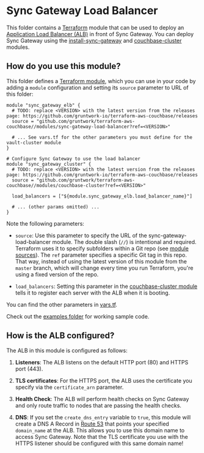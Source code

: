 # Sync Gateway Load Balancer

This folder contains a [Terraform](https://www.terraform.io/) module that can be used to deploy an [Application Load 
Balancer (ALB)](https://docs.aws.amazon.com/elasticloadbalancing/latest/application/introduction.html) in front of Sync
Gateway. You can deploy Sync Gateway using the 
[install-sync-gateway](https://github.com/gruntwork/terraform-aws-couchbase/tree/master/modules/install-sync-gateway) and 
[couchbase-cluster](https://github.com/gruntwork/terraform-aws-couchbase/tree/master/modules/couchbase-cluster) modules. 



## How do you use this module?

This folder defines a [Terraform module](https://www.terraform.io/docs/modules/usage.html), which you can use in your
code by adding a `module` configuration and setting its `source` parameter to URL of this folder:

```hcl
module "sync_gateway_elb" {
  # TODO: replace <VERSION> with the latest version from the releases page: https://github.com/gruntwork-io/terraform-aws-couchbase/releases
  source = "github.com/gruntwork/terraform-aws-couchbase//modules/sync-gateway-load-balancer?ref=<VERSION>"
  
  # ... See vars.tf for the other parameters you must define for the vault-cluster module
}

# Configure Sync Gateway to use the load balancer
module "sync_gateway_cluster" {
  # TODO: replace <VERSION> with the latest version from the releases page: https://github.com/gruntwork-io/terraform-aws-couchbase/releases
  source = "github.com/gruntwork/terraform-aws-couchbase//modules/couchbase-cluster?ref=<VERSION>"

  load_balancers = ["${module.sync_gateway_elb.load_balancer_name}"]

  # ... (other params omitted) ...
}
```

Note the following parameters:

* `source`: Use this parameter to specify the URL of the sync-gateway-load-balancer module. The double slash (`//`) is 
  intentional and required. Terraform uses it to specify subfolders within a Git repo (see [module 
  sources](https://www.terraform.io/docs/modules/sources.html)). The `ref` parameter specifies a specific Git tag in 
  this repo. That way, instead of using the latest version of this module from the `master` branch, which 
  will change every time you run Terraform, you're using a fixed version of the repo.

* `load_balancers`: Setting this parameter in the [couchbase-cluster 
  module](https://github.com/gruntwork/terraform-aws-couchbase/tree/master/modules/couchbase-cluster) tells it to 
  register each server with the ALB when it is booting.

You can find the other parameters in [vars.tf](vars.tf).

Check out the [examples folder](https://github.com/gruntwork/terraform-aws-couchbase/tree/master/examples) for working 
sample code.




## How is the ALB configured?

The ALB in this module is configured as follows:

1. **Listeners**: The ALB listens on the default HTTP port (80) and HTTPS port (443).

1. **TLS certificates**: For the HTTPS port, the ALB uses the certificate you specify via the `certificate_arn`
   parameter.
   
1. **Health Check**: The ALB will perform health checks on Sync Gateway and only route traffic to nodes that are
   passing the health checks.
   
1. **DNS**: If you set the `create_dns_entry` variable to `true`, this module will create a DNS A Record in [Route 
   53](https://aws.amazon.com/route53/) that points your specified `domain_name` at the ALB. This allows you to use
   this domain name to access Sync Gateway. Note that the TLS certificate you use with the HTTPS listener should be 
   configured with this same domain name!